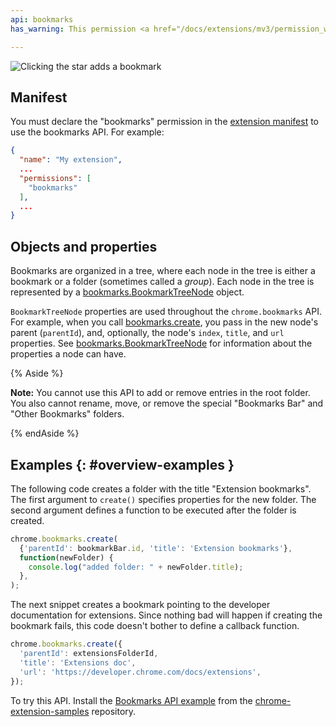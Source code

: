 ```yaml
---
api: bookmarks
has_warning: This permission <a href="/docs/extensions/mv3/permission_warnings/#permissions_with_warnings">triggers a warning</a>.

---
```


![Clicking the star adds a bookmark](bookmarks.png)

## Manifest

You must declare the "bookmarks" permission in the [extension manifest][1] to use the bookmarks API.
For example:

```json
{
  "name": "My extension",
  ...
  "permissions": [
    "bookmarks"
  ],
  ...
}
```

## Objects and properties

Bookmarks are organized in a tree, where each node in the tree is either a bookmark or a folder
(sometimes called a _group_). Each node in the tree is represented by a
[bookmarks.BookmarkTreeNode][2] object.

`BookmarkTreeNode` properties are used throughout the `chrome.bookmarks` API. For example, when you
call [bookmarks.create][3], you pass in the new node's parent (`parentId`), and, optionally, the
node's `index`, `title`, and `url` properties. See [bookmarks.BookmarkTreeNode][4] for information
about the properties a node can have.

{% Aside %}

**Note:** You cannot use this API to add or remove entries in the root folder. You also cannot
rename, move, or remove the special "Bookmarks Bar" and "Other Bookmarks" folders.

{% endAside %}

## Examples {: #overview-examples }

The following code creates a folder with the title "Extension bookmarks". The first argument to
`create()` specifies properties for the new folder. The second argument defines a function to be
executed after the folder is created.

```js
chrome.bookmarks.create(
  {'parentId': bookmarkBar.id, 'title': 'Extension bookmarks'},
  function(newFolder) {
    console.log("added folder: " + newFolder.title);
  },
);
```

The next snippet creates a bookmark pointing to the developer documentation for extensions. Since
nothing bad will happen if creating the bookmark fails, this code doesn't bother to define a
callback function.

```js
chrome.bookmarks.create({
  'parentId': extensionsFolderId,
  'title': 'Extensions doc',
  'url': 'https://developer.chrome.com/docs/extensions',
});
```

To try this API. Install the [Bookmarks API example][6] from the [chrome-extension-samples][5]
repository.

[1]: /docs/extensions/mv3/manifest
[2]: #type-BookmarkTreeNode
[3]: #method-create
[4]: #type-BookmarkTreeNode
[5]: https://github.com/GoogleChrome/chrome-extensions-samples/tree/main/api-samples
[6]: https://github.com/GoogleChrome/chrome-extensions-samples/tree/main/api-samples/bookmarks

